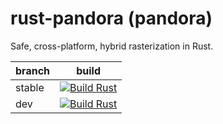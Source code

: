 # rust-pandora (pandora)
Safe, cross-platform, hybrid rasterization in Rust.

| branch | build                                                                                                                                                                                                 |
| ------ | ----------------------------------------------------------------------------------------------------------------------------------------------------------------------------------------------------- |
| stable | [![Build Rust](https://github.com/archiemourad/rust-pandora/actions/workflows/build-rust.yml/badge.svg?branch=stable)](https://github.com/archiemourad/rust-pandora/actions/workflows/build-rust.yml) |
| dev    | [![Build Rust](https://github.com/archiemourad/rust-pandora/actions/workflows/build-rust.yml/badge.svg?branch=dev)](https://github.com/archiemourad/rust-pandora/actions/workflows/build-rust.yml)    |
